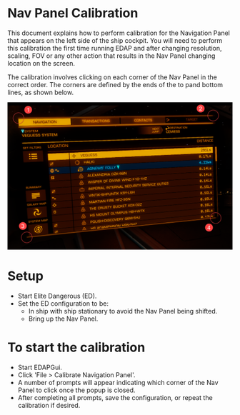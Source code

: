 # Nav Panel Calibration
This document explains how to perform calibration for the Navigation Panel that appears on the left side of the ship cockpit. You will need to perform this calibration the first time running EDAP and after changing resolution, scaling, FOV or any other action that results in the Nav Panel changing location on the screen.

The calibration involves clicking on each corner of the Nav Panel in the correct order. The corners are defined by the ends of the to pand bottom lines, as shown below.

![Alt text](../screen/nav_panel_calibration.png?raw=true "Calibrate Nav Panel") 

# Setup
* Start Elite Dangerous (ED).
* Set the ED configuration to be:
    * In ship with ship stationary to avoid the Nav Panel being shifted.
    * Bring up the Nav Panel. 

# To start the calibration
* Start EDAPGui.
* Click 'File > Calibrate Navigation Panel'.
* A number of prompts will appear indicating which corner of the Nav Panel to click once the popup is closed.
* After completing all prompts, save the configuration, or repeat the calibration if desired.


